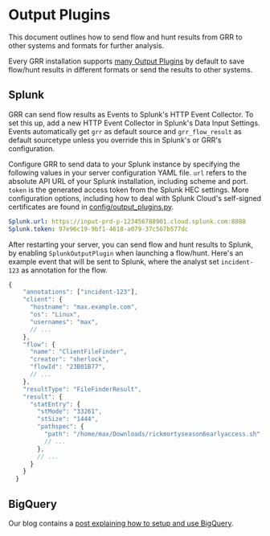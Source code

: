 # Output Plugins
This document outlines how to send flow and hunt results from GRR to other systems and formats for further analysis.

Every GRR installation supports
[many Output Plugins](https://github.com/google/grr/tree/master/grr/server/grr_response_server/output_plugins) by default
to save flow/hunt results in different formats or send the results to other systems.

## Splunk

GRR can send flow results as Events to Splunk's HTTP Event Collector. To set this up, add a new HTTP Event Collector in
Splunk's Data Input Settings. Events automatically get `grr` as default source and
`grr_flow_result` as default sourcetype unless you override this in Splunk's or GRR's configuration.

Configure GRR to send data to your Splunk instance by specifying the following values in your server configuration YAML file.
`url` refers to the absolute API URL of your Splunk installation, including scheme and port. `token` is the generated access
token from the Splunk HEC settings. More configuration options, including how to deal with Splunk Cloud's self-signed
certificates are found in
[config/output_plugins.py](https://github.com/google/grr/blob/master/grr/core/grr_response_core/config/output_plugins.py).
```yaml
Splunk.url: https://input-prd-p-123456788901.cloud.splunk.com:8088
Splunk.token: 97e96c19-9bf1-4618-a079-37c567b577dc
```

After restarting your server, you can send flow and hunt results to Splunk, by enabling `SplunkOutputPlugin` when launching a
flow/hunt. Here's an example event that will be sent to Splunk, where the analyst set `incident-123` as annotation for the
flow.

```js
{
    "annotations": ["incident-123"],
    "client": {
      "hostname": "max.example.com",
      "os": "Linux",
      "usernames": "max",
      // ...
    },
    "flow": {
      "name": "ClientFileFinder",
      "creator": "sherlock",
      "flowId": "23B01B77",
      // ...
    },
    "resultType": "FileFinderResult",
    "result": {
      "statEntry": {
        "stMode": "33261",
        "stSize": "1444",
        "pathspec": {
          "path": "/home/max/Downloads/rickmortyseason6earlyaccess.sh",
          // ...
        },
        // ...
      }
    }
  }
```

## BigQuery
Our blog contains a
[post explaining how to setup and use BigQuery](http://grr-response.blogspot.com/2015/11/using-bigquery-to-analyze-data.html).


